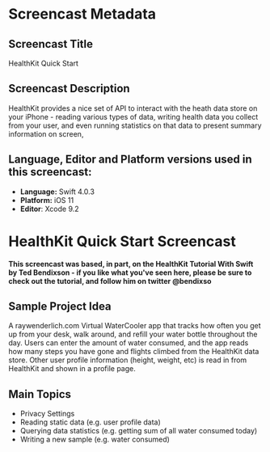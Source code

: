 # Screencast Metadata

## Screencast Title

HealthKit Quick Start

## Screencast Description

HealthKit provides a nice set of API to interact with the heath data store on your iPhone - reading various types of data, writing health data you collect from your user, and even running statistics on that data to present summary information on screen,

## Language, Editor and Platform versions used in this screencast:

* **Language:** Swift 4.0.3
* **Platform:** iOS 11
* **Editor**: Xcode 9.2


#  HealthKit Quick Start Screencast

**This screencast was based, in part, on the HealthKit Tutorial With Swift by Ted Bendixson - if you like what you've seen here, please be sure to check out the tutorial, and follow him on twitter @bendixso**

## Sample Project Idea
A raywenderlich.com Virtual WaterCooler app that tracks how often you get up from your desk, walk around, and refill your water bottle throughout the day.  Users can enter the amount of water consumed, and the app reads how many steps you have gone and flights climbed from the HealthKit data store.  Other user profile information (height, weight, etc) is read in from HealthKit and shown in a profile page.

## Main Topics
* Privacy Settings
* Reading static data (e.g. user profile data)
* Querying data statistics (e.g. getting sum of all water consumed today)
* Writing a new sample (e.g. water consumed)
